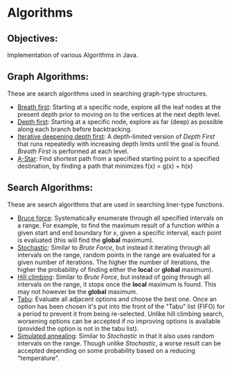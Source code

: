 # Algorithms

## Objectives: 

Implementation of various Algorithms in Java. 

## Graph Algorithms:

These are search algorithms used in searching graph-type structures.

* [Breath first][1]: Starting at a specific node, explore all the leaf nodes at the present depth prior to moving on to the vertices at the next depth level.
* [Depth first][2]: Starting at a specific node, explore as far (deep) as possible along each branch before backtracking.
* [Iterative deepening depth first][3]: A depth-limited version of *Depth First* that runs repeatedly with increasing depth limits until the goal is found. *Breath First* is performed at each level. 
* [A-Star][4]: Find shortest path from a specified starting point to a specified destination, by finding a path that minimizes f(x) = g(x) + h(x)

[1]: https://en.wikipedia.org/wiki/Breadth-first_search
[2]: https://en.wikipedia.org/wiki/Depth-first_search
[3]: https://en.wikipedia.org/wiki/Iterative_deepening_depth-first_search
[4]: https://en.wikipedia.org/wiki/A*_search_algorithm

## Search Algorithms:

These are search algorithms that are used in searching liner-type functions. 

* [Bruce force][5]: Systematically enumerate through all specified intervals on a range. For example, to find the maximum result of a function within a given start and end boundary for x, given a specific interval, each point is evaluated (this will find the **global** maximum).
* [Stochastic][6]: Similar to *Brute Force*, but instead it iterating through all intervals on the range, random points in the range are evaluated for a given number of iterations. The higher the number of iterations, the higher the probability of finding either the **local** or **global** maximum).
* [Hill climbing][7]: Similar to *Brute Force*, but instead of going through all intervals on the range, it stops once the **local** maximum is found. This may not however be the **global** maximum.
* [Tabu][8]: Evaluate all adjacent options and choose the best one. Once an option has been chosen it's put into the front of the "Tabu" list (FIFO) for a period to prevent it from being re-selected. Unlike hill climbing search, worsening options can be accepted if no improving options is available (provided the option is not in the tabu list). 
* [Simulated annealing][9]: Similar to *Stochastic* in that it also uses random intervals on the range. Though unlike *Stochastic*, a worse result can be accepted depending on some probability based on a reducing "temperature".

[5]: https://en.wikipedia.org/wiki/Brute-force_search
[6]: https://en.wikipedia.org/wiki/Stochastic_optimization
[7]: https://en.wikipedia.org/wiki/Hill_climbing
[8]: https://en.wikipedia.org/wiki/Tabu_search
[9]: https://en.wikipedia.org/wiki/Simulated_annealing